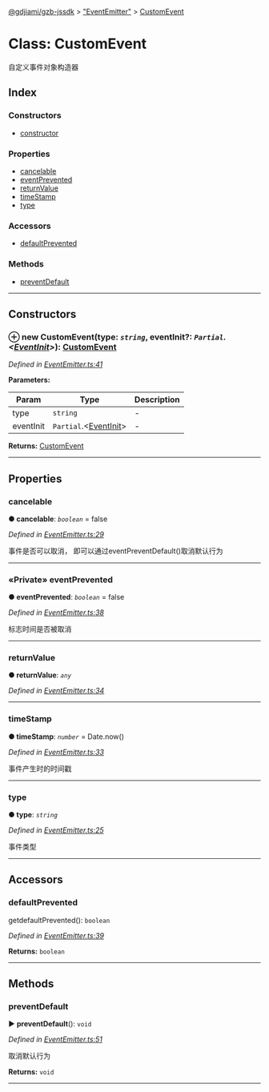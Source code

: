 [@gdjiami/gzb-jssdk](../README.md) > ["EventEmitter"](../modules/_eventemitter_.md) > [CustomEvent](../classes/_eventemitter_.customevent.md)



# Class: CustomEvent


自定义事件对象构造器

## Index

### Constructors

* [constructor](_eventemitter_.customevent.md#constructor)


### Properties

* [cancelable](_eventemitter_.customevent.md#cancelable)
* [eventPrevented](_eventemitter_.customevent.md#eventprevented)
* [returnValue](_eventemitter_.customevent.md#returnvalue)
* [timeStamp](_eventemitter_.customevent.md#timestamp)
* [type](_eventemitter_.customevent.md#type)


### Accessors

* [defaultPrevented](_eventemitter_.customevent.md#defaultprevented)


### Methods

* [preventDefault](_eventemitter_.customevent.md#preventdefault)



---
## Constructors
<a id="constructor"></a>


### ⊕ **new CustomEvent**(type: *`string`*, eventInit?: *`Partial`.<[EventInit](../interfaces/_eventemitter_.eventinit.md)>*): [CustomEvent](_eventemitter_.customevent.md)



*Defined in [EventEmitter.ts:41](https://github.com/GDJiaMi/gzb-jssdk/blob/38ff667/src/EventEmitter.ts#L41)*



**Parameters:**

| Param | Type | Description |
| ------ | ------ | ------ |
| type | `string`   |  - |
| eventInit | `Partial`.<[EventInit](../interfaces/_eventemitter_.eventinit.md)>   |  - |





**Returns:** [CustomEvent](_eventemitter_.customevent.md)

---


## Properties
<a id="cancelable"></a>

###  cancelable

**●  cancelable**:  *`boolean`*  = false

*Defined in [EventEmitter.ts:29](https://github.com/GDJiaMi/gzb-jssdk/blob/38ff667/src/EventEmitter.ts#L29)*



事件是否可以取消， 即可以通过eventPreventDefault()取消默认行为




___

<a id="eventprevented"></a>

### «Private» eventPrevented

**●  eventPrevented**:  *`boolean`*  = false

*Defined in [EventEmitter.ts:38](https://github.com/GDJiaMi/gzb-jssdk/blob/38ff667/src/EventEmitter.ts#L38)*



标志时间是否被取消




___

<a id="returnvalue"></a>

###  returnValue

**●  returnValue**:  *`any`* 

*Defined in [EventEmitter.ts:34](https://github.com/GDJiaMi/gzb-jssdk/blob/38ff667/src/EventEmitter.ts#L34)*





___

<a id="timestamp"></a>

###  timeStamp

**●  timeStamp**:  *`number`*  =  Date.now()

*Defined in [EventEmitter.ts:33](https://github.com/GDJiaMi/gzb-jssdk/blob/38ff667/src/EventEmitter.ts#L33)*



事件产生时的时间戳




___

<a id="type"></a>

###  type

**●  type**:  *`string`* 

*Defined in [EventEmitter.ts:25](https://github.com/GDJiaMi/gzb-jssdk/blob/38ff667/src/EventEmitter.ts#L25)*



事件类型




___


## Accessors
<a id="defaultprevented"></a>

###  defaultPrevented


getdefaultPrevented(): `boolean`


*Defined in [EventEmitter.ts:39](https://github.com/GDJiaMi/gzb-jssdk/blob/38ff667/src/EventEmitter.ts#L39)*





**Returns:** `boolean`



___


## Methods
<a id="preventdefault"></a>

###  preventDefault

► **preventDefault**(): `void`




*Defined in [EventEmitter.ts:51](https://github.com/GDJiaMi/gzb-jssdk/blob/38ff667/src/EventEmitter.ts#L51)*



取消默认行为




**Returns:** `void`





___


